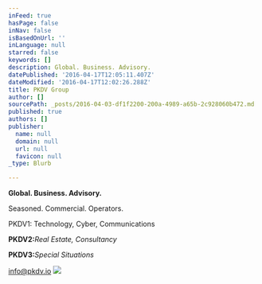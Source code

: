 ```yaml
---
inFeed: true
hasPage: false
inNav: false
isBasedOnUrl: ''
inLanguage: null
starred: false
keywords: []
description: Global. Business. Advisory.
datePublished: '2016-04-17T12:05:11.407Z'
dateModified: '2016-04-17T12:02:26.288Z'
title: PKDV Group
author: []
sourcePath: _posts/2016-04-03-df1f2200-200a-4989-a65b-2c928060b472.md
published: true
authors: []
publisher:
  name: null
  domain: null
  url: null
  favicon: null
_type: Blurb

---
```

**Global. Business. Advisory.**

Seasoned. Commercial. Operators.

PKDV1: Technology, Cyber, Communications

**PKDV2:**_Real Estate, Consultancy_

**PKDV3:**_Special Situations_

info@pkdv.io
![](https://the-grid-user-content.s3-us-west-2.amazonaws.com/98244933-ad86-4cb2-bcb5-6a897a707df6.jpg)